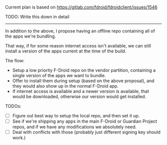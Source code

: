 
Current plan is based on https://gitlab.com/fdroid/fdroidclient/issues/1546

TODO: Write this down in detail

--------------------------------------------------------------------------------------------------------------------------------------------

In addition to the above, I propose having an offline repo containing all of the apps we're bundling.

That way, if for some reason internet access isn't available, we can still install a version of the apps current at the time of the build.

The flow:
* Setup a low priority F-Droid repo on the vendor partition, containing a single version of the apps we want to bundle.
* Offer to install them during setup (based on the above proposal), and they would also show up in the normal F-Droid app.
* If internet access is available and a newer version is available, that would be downloaded, otherwise our version would get installed.

TODOs:
- [ ] Figure out best way to setup the local repo, and then set it up.
- [ ] See if we're shipping any apps in the main F-Droid or Guardian Project repos, and if we have any modifications we absolutely need.
- [ ] Deal with conflicts with those (probably just different signing key should work.)